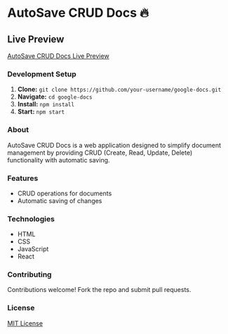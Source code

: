 # AutoSave CRUD Docs 🔥



## Live Preview
[AutoSave CRUD Docs Live Preview](https://autosave-crud-docs.netlify.app/)


### Development Setup
1. **Clone:** `git clone https://github.com/your-username/google-docs.git`
2. **Navigate:** `cd google-docs`
3. **Install:** `npm install`
4. **Start:** `npm start`

### About
AutoSave CRUD Docs is a web application designed to simplify document management by providing CRUD (Create, Read, Update, Delete) functionality with automatic saving.

### Features
- CRUD operations for documents
- Automatic saving of changes

### Technologies
- HTML
- CSS
- JavaScript
- React

### Contributing
Contributions welcome! Fork the repo and submit pull requests.

### License
[MIT License](LICENSE)
